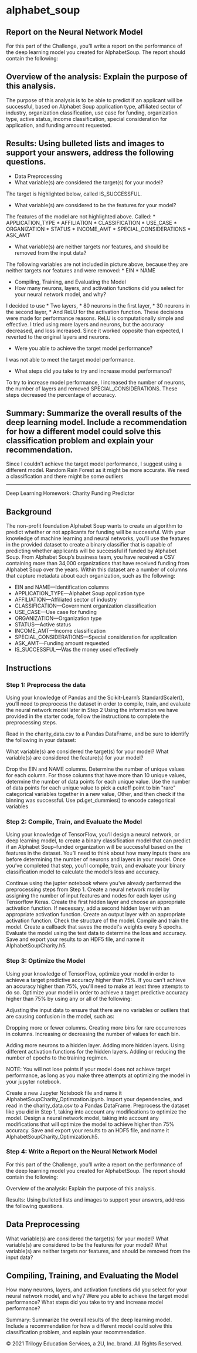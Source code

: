 # alphabet_soup


## Report on the Neural Network Model

For this part of the Challenge, you’ll write a report on the performance of the deep learning model you created for AlphabetSoup.
The report should contain the following:

## Overview of the analysis: Explain the purpose of this analysis.

The purpose of this analysis is to be able to predict if an applicant will be successful, based on Alphabet Soup application type, affiliated sector of industry, organization classification, use case for funding, organization type, active status, income classification, special consideration for application, and funding amount requested.

## Results: Using bulleted lists and images to support your answers, address the following questions.
* Data Preprocessing 
*   What variable(s) are considered the target(s) for your model?

The target is highlighted below, called IS_SUCCESSFUL.

*   What variable(s) are considered to be the features for your model?

The features of the model are not highlighted above. Called:
    * APPLICATION_TYPE
    * AFFILIATION
    * CLASSIFICATION
    *	USE_CASE
    *	ORGANIZATION
    *	STATUS
    *	INCOME_AMT
    *	SPECIAL_CONSIDERATIONS
    *	ASK_AMT
* 	What variable(s) are neither targets nor features, and should be removed from the input data?

The following variables are not included in picture above, because they are neither targets nor features and were removed:
    *	EIN
    *	NAME
    
*	Compiling, Training, and Evaluating the Model 
* 	How many neurons, layers, and activation functions did you select for your neural network model, and why?

I decided to use 
    *	Two layers,
    *	80 neurons in the first layer,
    *	30 neurons in the second layer,
    *	And ReLU for the activation function.
These decisions were made for performance reasons. ReLU is computationally simple and effective. I tried using more layers and neurons, but the accuracy decreased, and loss increased. Since it worked opposite than expected,  I reverted to the original layers and neurons.

*	Were you able to achieve the target model performance?

I was not able to meet the target model performance.

*	What steps did you take to try and increase model performance?

To try to increase model performance, I increased the number of neurons, the number of layers and removed SPECIAL_CONSIDERATIONS. These steps decreased the percentage of accuracy.

## Summary: Summarize the overall results of the deep learning model. Include a recommendation for how a different model could solve this classification problem and explain your recommendation.

Since I couldn’t achieve the target model performance, I suggest using a different model. Random Rain Forest as it might be more accurate. We need a classification and there might be some outliers 














------------------------------------------------------------------------------------------------------------------------------------------------
Deep Learning Homework: Charity Funding Predictor

## Background

The non-profit foundation Alphabet Soup wants to create an algorithm to predict whether or not applicants for funding will be successful. With your knowledge of machine learning and neural networks, you’ll use the features in the provided dataset to create a binary classifier that is capable of predicting whether applicants will be successful if funded by Alphabet Soup.
From Alphabet Soup’s business team, you have received a CSV containing more than 34,000 organizations that have received funding from Alphabet Soup over the years. Within this dataset are a number of columns that capture metadata about each organization, such as the following:


* EIN and NAME—Identification columns
* APPLICATION_TYPE—Alphabet Soup application type
* AFFILIATION—Affiliated sector of industry
* CLASSIFICATION—Government organization classification
* USE_CASE—Use case for funding
* ORGANIZATION—Organization type
* STATUS—Active status
* INCOME_AMT—Income classification
* SPECIAL_CONSIDERATIONS—Special consideration for application
* ASK_AMT—Funding amount requested
* IS_SUCCESSFUL—Was the money used effectively

## Instructions

### Step 1: Preprocess the data

Using your knowledge of Pandas and the Scikit-Learn’s StandardScaler(), you’ll need to preprocess the dataset in order to compile, train, and evaluate the neural network model later in Step 2
Using the information we have provided in the starter code, follow the instructions to complete the preprocessing steps.

Read in the charity_data.csv to a Pandas DataFrame, and be sure to identify the following in your dataset:


What variable(s) are considered the target(s) for your model?
What variable(s) are considered the feature(s) for your model?


Drop the EIN and NAME columns.
Determine the number of unique values for each column.
For those columns that have more than 10 unique values, determine the number of data points for each unique value.
Use the number of data points for each unique value to pick a cutoff point to bin "rare" categorical variables together in a new value, Other, and then check if the binning was successful.
Use pd.get_dummies() to encode categorical variables


### Step 2: Compile, Train, and Evaluate the Model

Using your knowledge of TensorFlow, you’ll design a neural network, or deep learning model, to create a binary classification model that can predict if an Alphabet Soup–funded organization will be successful based on the features in the dataset. You’ll need to think about how many inputs there are before determining the number of neurons and layers in your model. Once you’ve completed that step, you’ll compile, train, and evaluate your binary classification model to calculate the model’s loss and accuracy.

Continue using the jupter notebook where you’ve already performed the preprocessing steps from Step 1.
Create a neural network model by assigning the number of input features and nodes for each layer using Tensorflow Keras.
Create the first hidden layer and choose an appropriate activation function.
If necessary, add a second hidden layer with an appropriate activation function.
Create an output layer with an appropriate activation function.
Check the structure of the model.
Compile and train the model.
Create a callback that saves the model's weights every 5 epochs.
Evaluate the model using the test data to determine the loss and accuracy.
Save and export your results to an HDF5 file, and name it AlphabetSoupCharity.h5.


### Step 3: Optimize the Model

Using your knowledge of TensorFlow, optimize your model in order to achieve a target predictive accuracy higher than 75%. If you can't achieve an accuracy higher than 75%, you'll need to make at least three attempts to do so.
Optimize your model in order to achieve a target predictive accuracy higher than 75% by using any or all of the following:

Adjusting the input data to ensure that there are no variables or outliers that are causing confusion in the model, such as:

Dropping more or fewer columns.
Creating more bins for rare occurrences in columns.
Increasing or decreasing the number of values for each bin.


Adding more neurons to a hidden layer.
Adding more hidden layers.
Using different activation functions for the hidden layers.
Adding or reducing the number of epochs to the training regimen.

NOTE: You will not lose points if your model does not achieve target performance, as long as you make three attempts at optimizing the model in your jupyter notebook.

Create a new Jupyter Notebook file and name it AlphabetSoupCharity_Optimzation.ipynb.
Import your dependencies, and read in the charity_data.csv to a Pandas DataFrame.
Preprocess the dataset like you did in Step 1, taking into account any modifications to optimize the model.
Design a neural network model, taking into account any modifications that will optimize the model to achieve higher than 75% accuracy.
Save and export your results to an HDF5 file, and name it AlphabetSoupCharity_Optimization.h5.


### Step 4: Write a Report on the Neural Network Model
For this part of the Challenge, you’ll write a report on the performance of the deep learning model you created for AlphabetSoup.
The report should contain the following:


Overview of the analysis: Explain the purpose of this analysis.


Results: Using bulleted lists and images to support your answers, address the following questions.



## Data Preprocessing

What variable(s) are considered the target(s) for your model?
What variable(s) are considered to be the features for your model?
What variable(s) are neither targets nor features, and should be removed from the input data?


## Compiling, Training, and Evaluating the Model

How many neurons, layers, and activation functions did you select for your neural network model, and why?
Were you able to achieve the target model performance?
What steps did you take to try and increase model performance?


Summary: Summarize the overall results of the deep learning model. Include a recommendation for how a different model could solve this classification problem, and explain your recommendation.



© 2021  Trilogy Education Services, a 2U, Inc. brand. All Rights Reserved.
